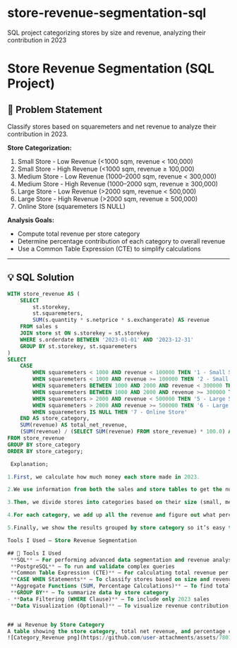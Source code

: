 # store-revenue-segmentation-sql
SQL project categorizing stores by size and revenue, analyzing their contribution in 2023
# Store Revenue Segmentation (SQL Project)

## 🧩 Problem Statement
Classify stores based on squaremeters and net revenue to analyze their contribution in 2023.

**Store Categorization:**
1. Small Store - Low Revenue (<1000 sqm, revenue < 100,000)  
2. Small Store - High Revenue (<1000 sqm, revenue ≥ 100,000)  
3. Medium Store - Low Revenue (1000–2000 sqm, revenue < 300,000)  
4. Medium Store - High Revenue (1000–2000 sqm, revenue ≥ 300,000)  
5. Large Store - Low Revenue (>2000 sqm, revenue < 500,000)  
6. Large Store - High Revenue (>2000 sqm, revenue ≥ 500,000)  
7. Online Store (squaremeters IS NULL)

**Analysis Goals:**
- Compute total revenue per store category  
- Determine percentage contribution of each category to overall revenue  
- Use a Common Table Expression (CTE) to simplify calculations

---

## 💡 SQL Solution
```sql
WITH store_revenue AS (
    SELECT
        st.storekey,
        st.squaremeters,
        SUM(s.quantity * s.netprice * s.exchangerate) AS revenue
    FROM sales s
    JOIN store st ON s.storekey = st.storekey
    WHERE s.orderdate BETWEEN '2023-01-01' AND '2023-12-31'
    GROUP BY st.storekey, st.squaremeters
)
SELECT
    CASE
        WHEN squaremeters < 1000 AND revenue < 100000 THEN '1 - Small Store - Low Revenue'
        WHEN squaremeters < 1000 AND revenue >= 100000 THEN '2 - Small Store - High Revenue'
        WHEN squaremeters BETWEEN 1000 AND 2000 AND revenue < 300000 THEN '3 - Medium Store - Low Revenue'
        WHEN squaremeters BETWEEN 1000 AND 2000 AND revenue >= 300000 THEN '4 - Medium Store - High Revenue'
        WHEN squaremeters > 2000 AND revenue < 500000 THEN '5 - Large Store - Low Revenue'
        WHEN squaremeters > 2000 AND revenue >= 500000 THEN '6 - Large Store - High Revenue'
        WHEN squaremeters IS NULL THEN '7 - Online Store'
    END AS store_category,
    SUM(revenue) AS total_net_revenue,
    (SUM(revenue) / (SELECT SUM(revenue) FROM store_revenue) * 100.0) AS percentage_contribution
FROM store_revenue
GROUP BY store_category 
ORDER BY store_category;

 Explanation;

1.First, we calculate how much money each store made in 2023.

2.We use information from both the sales and store tables to get the numbers we need.

3.Then, we divide stores into categories based on their size (small, medium, large) and revenue (low or high). Online stores are grouped separately.

4.For each category, we add up all the revenue and figure out what percentage of the total revenue it represents.

5.Finally, we show the results grouped by store category so it’s easy to compare.

Tools I Used — Store Revenue Segmentation

## 🧰 Tools I Used
 **SQL** – For performing advanced data segmentation and revenue analysis  
 **PostgreSQL** – To run and validate complex queries  
 **Common Table Expression (CTE)** – For calculating total revenue per store before categorization  
 **CASE WHEN Statements** – To classify stores based on size and revenue level  
 **Aggregate Functions (SUM, Percentage Calculations)** – To find total and percentage contributions  
 **GROUP BY** – To summarize data by store category  
- **Data Filtering (WHERE Clause)** – To include only 2023 sales  
 **Data Visualization (Optional)** – To visualize revenue contribution by store categories


## 📊 Revenue by Store Category
A table showing the store category, total net revenue, and percentage contribution for each store category in 2023.
![Category_Revenue png](https://github.com/user-attachments/assets/78016712-1685-4f50-b93c-cd97fbb593ac)

